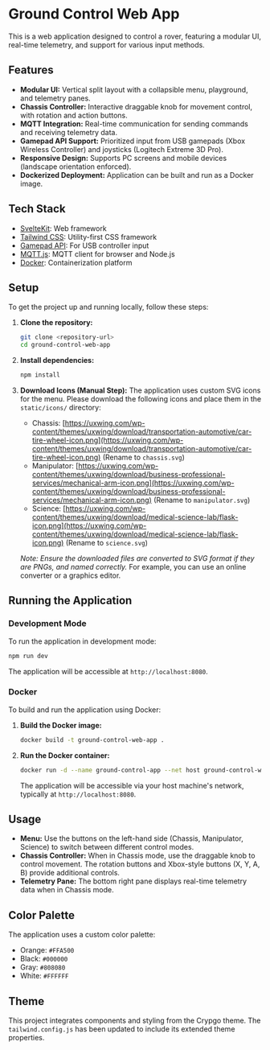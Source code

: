 # Ground Control Web App

This is a web application designed to control a rover, featuring a modular UI, real-time telemetry, and support for various input methods.

## Features

*   **Modular UI:** Vertical split layout with a collapsible menu, playground, and telemetry panes.
*   **Chassis Controller:** Interactive draggable knob for movement control, with rotation and action buttons.
*   **MQTT Integration:** Real-time communication for sending commands and receiving telemetry data.
*   **Gamepad API Support:** Prioritized input from USB gamepads (Xbox Wireless Controller) and joysticks (Logitech Extreme 3D Pro).
*   **Responsive Design:** Supports PC screens and mobile devices (landscape orientation enforced).
*   **Dockerized Deployment:** Application can be built and run as a Docker image.

## Tech Stack

*   [SvelteKit](https://kit.svelte.dev/): Web framework
*   [Tailwind CSS](https://tailwindcss.com/): Utility-first CSS framework
*   [Gamepad API](https://developer.mozilla.org/en-US/docs/Web/API/Gamepad_API): For USB controller input
*   [MQTT.js](https://mqttjs.com/): MQTT client for browser and Node.js
*   [Docker](https://www.docker.com/): Containerization platform

## Setup

To get the project up and running locally, follow these steps:

1.  **Clone the repository:**
    ```bash
    git clone <repository-url>
    cd ground-control-web-app
    ```

2.  **Install dependencies:**
    ```bash
    npm install
    ```

3.  **Download Icons (Manual Step):**
    The application uses custom SVG icons for the menu. Please download the following icons and place them in the `static/icons/` directory:
    *   Chassis: [https://uxwing.com/wp-content/themes/uxwing/download/transportation-automotive/car-tire-wheel-icon.png](https://uxwing.com/wp-content/themes/uxwing/download/transportation-automotive/car-tire-wheel-icon.png) (Rename to `chassis.svg`)
    *   Manipulator: [https://uxwing.com/wp-content/themes/uxwing/download/business-professional-services/mechanical-arm-icon.png](https://uxwing.com/wp-content/themes/uxwing/download/business-professional-services/mechanical-arm-icon.png) (Rename to `manipulator.svg`)
    *   Science: [https://uxwing.com/wp-content/themes/uxwing/download/medical-science-lab/flask-icon.png](https://uxwing.com/wp-content/themes/uxwing/download/medical-science-lab/flask-icon.png) (Rename to `science.svg`)

    *Note: Ensure the downloaded files are converted to SVG format if they are PNGs, and named correctly.* For example, you can use an online converter or a graphics editor.

## Running the Application

### Development Mode

To run the application in development mode:

```bash
npm run dev
```

The application will be accessible at `http://localhost:8080`.

### Docker

To build and run the application using Docker:

1.  **Build the Docker image:**
    ```bash
    docker build -t ground-control-web-app .
    ```

2.  **Run the Docker container:**
    ```bash
    docker run -d --name ground-control-app --net host ground-control-web-app
    ```

    The application will be accessible via your host machine's network, typically at `http://localhost:8080`.

## Usage

*   **Menu:** Use the buttons on the left-hand side (Chassis, Manipulator, Science) to switch between different control modes.
*   **Chassis Controller:** When in Chassis mode, use the draggable knob to control movement. The rotation buttons and Xbox-style buttons (X, Y, A, B) provide additional controls.
*   **Telemetry Pane:** The bottom right pane displays real-time telemetry data when in Chassis mode.

## Color Palette

The application uses a custom color palette:
*   Orange: `#FFA500`
*   Black: `#000000`
*   Gray: `#808080`
*   White: `#FFFFFF`

## Theme

This project integrates components and styling from the Crypgo theme. The `tailwind.config.js` has been updated to include its extended theme properties.